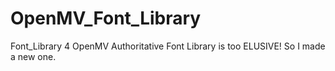 # OpenMV_Font_Library
Font_Library 4 OpenMV
Authoritative Font Library is too ELUSIVE!
So I made a new one.
